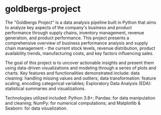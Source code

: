 # goldbergs-project

The "Goldbergs Project" is a data analysis pipeline built in Python that aims to analyze key aspects of the company's business and product performance through supply chains, inventory management, revenue generation, and product performance. This project presents a comprehensive overview of business performance analysis and supply chain management - the current stock levels, revenue distribution, product availability trends, manufacturing costs, and key factors influencing sales.

The goal of this project is to uncover actionable insights and present them using data-driven visualizations and modeling through a series of plots and charts. Key features and functionalities demonstrated include: data cleaning: handling missing values and outliers; data transformation: feature scaling, encoding categorical variables; Exploratory Data Analysis (EDA): statistical summaries and visualizations. 

Technologies utilized included: Python 3.8+; Pandas: for data manipulation and cleaning; NumPy: for numerical computations; and Matplotlib & Seaborn: for data visualization.
